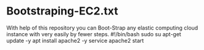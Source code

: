# Bootstraping-EC2.txt
With help of this repository you can Boot-Strap any elastic computing cloud instance with very easily by fewer steps.
#!/bin/bash
sudo su
apt-get update -y
apt install apache2 -y
service apache2 start
